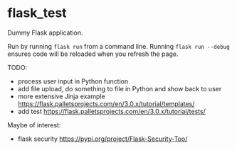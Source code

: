 # flask_test
Dummy Flask application.

Run by running `flask run` from a command line. Running `flask run --debug` ensures code will be reloaded when you refresh the page.

TODO:
- process user input in Python function
- add file upload, do something to file in Python and show back to user
- more extensive Jinja example https://flask.palletsprojects.com/en/3.0.x/tutorial/templates/
- add test https://flask.palletsprojects.com/en/3.0.x/tutorial/tests/

Maybe of interest:
- flask security https://pypi.org/project/Flask-Security-Too/
